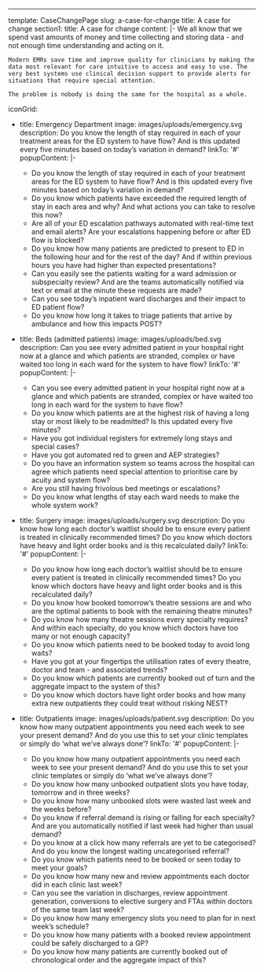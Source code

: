 ---

template: CaseChangePage
slug: a-case-for-change
title: A case for change
section1:
  title: A case for change
  content: |-
    We all know that we spend vast amounts of money and time collecting and storing data - and not enough time understanding and acting on it.

    Modern EMRs save time and improve quality for clinicians by making the data most relevant for care intuitive to access and easy to use. The very best systems use clinical decision support to provide alerts for situations that require special attention.

    The problem is nobody is doing the same for the hospital as a whole.
iconGrid:
  - title: Emergency Department
    image: images/uploads/emergency.svg
    description: Do you know the length of stay required in each of your treatment areas for the ED system to have flow? And is this updated every five minutes based on today’s variation in demand?
    linkTo: '#'
    popupContent: |-
      - Do you know the length of stay required in each of your treatment areas for the ED system to have flow? And is this updated every five minutes based on today’s variation in demand?
      - Do you know which patients have exceeded the required length of stay in each area and why? And what actions you can take to resolve this now?
      - Are all of your ED escalation pathways automated with real-time text and email alerts? Are your escalations happening before or after ED flow is blocked?
      - Do you know how many patients are predicted to present to ED in the following hour and for the rest of the day? And if within previous hours you have had higher than expected presentations?
      - Can you easily see the patients waiting for a ward admission or subspecialty review? And are the teams automatically notified via text or email at the minute these requests are made?
      - Can you see today’s inpatient ward discharges and their impact to ED patient flow?
      - Do you know how long it takes to triage patients that arrive by ambulance and how this impacts POST?
  - title: Beds (admitted patients)
    image: images/uploads/bed.svg
    description: Can you see every admitted patient in your hospital right now at a glance and which patients are stranded, complex or have waited too long in each ward for the system to have flow?
    linkTo: '#'
    popupContent: |-
      - Can you see every admitted patient in your hospital right now at a glance and which patients are stranded, complex or have waited too long in each ward for the system to have flow?
      - Do you know which patients are at the highest risk of having a long stay or most likely to be readmitted? Is this updated every five minutes?
      - Have you got individual registers for extremely long stays and special cases?
      - Have you got automated red to green and AEP strategies?
      - Do you have an information system so teams across the hospital can agree which patients need special attention to prioritise care by acuity and system flow?
      - Are you still having frivolous bed meetings or escalations?
      - Do you know what lengths of stay each ward needs to make the whole system work?

  - title: Surgery
    image: images/uploads/surgery.svg
    description: Do you know how long each doctor’s waitlist should be to ensure every patient is treated in clinically recommended times? Do you know which doctors have heavy and light order books and is this recalculated daily?
    linkTo: '#'
    popupContent: |-
      - Do you know how long each doctor’s waitlist should be to ensure every patient is treated in clinically recommended times? Do you know which doctors have heavy and light order books and is this recalculated daily?
      - Do you know how booked tomorrow’s theatre sessions are and who are the optimal patients to book with the remaining theatre minutes?
      - Do you know how many theatre sessions every specialty requires? And within each specialty, do you know which doctors have too many or not enough capacity?
      - Do you know which patients need to be booked today to avoid long waits?
      - Have you got at your fingertips the utilisation rates of every theatre, doctor and team - and associated trends?
      - Do you know which patients are currently booked out of turn and the aggregate impact to the system of this?
      - Do you know which doctors have light order books and how many extra new outpatients they could treat without risking NEST?

  - title: Outpatients
    image: images/uploads/patient.svg
    description: Do you know how many outpatient appointments you need each week to see your present demand? And do you use this to set your clinic templates or simply do ‘what we’ve always done’?
    linkTo: '#'
    popupContent: |-
      - Do you know how many outpatient appointments you need each week to see your present demand? And do you use this to set your clinic templates or simply do ‘what we’ve always done’?
      - Do you know how many unbooked outpatient slots you have today, tomorrow and in three weeks?
      - Do you know how many unbooked slots were wasted last week and the weeks before?
      - Do you know if referral demand is rising or falling for each specialty? And are you automatically notified if last week had higher than usual demand?
      - Do you know at a click how many referrals are yet to be categorised? And do you know the longest waiting uncategorised referral?
      - Do you know which patients need to be booked or seen today to meet your goals?
      - Do you know how many new and review appointments each doctor did in each clinic last week?
      - Can you see the variation in discharges, review appointment generation, conversions to elective surgery and FTAs within doctors of the same team last week?
      - Do you know how many emergency slots you need to plan for in next week’s schedule?
      - Do you know how many patients with a booked review appointment could be safely discharged to a GP?
      - Do you know how many patients are currently booked out of chronological order and the aggregate impact of this?
